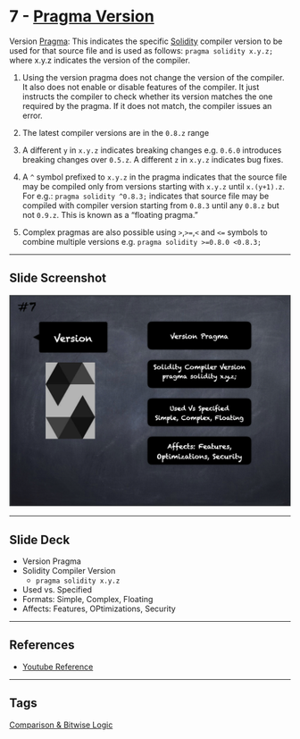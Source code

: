 # 7 - [Pragma Version](Pragma%20Version.md)
Version [Pragma](Pragma.md): This indicates the specific [Solidity](Solidity.md) compiler version to be used for that source file and is used as follows: `pragma solidity x.y.z;` where x.y.z indicates the version of the compiler.
    
1. Using the version pragma does not change the version of the compiler. It also does not enable or disable features of the compiler. It just instructs the compiler to check whether its version matches the one required by the pragma. If it does not match, the compiler issues an error.

2. The latest compiler versions are in the `0.8.z` range

3. A different `y` in `x.y.z` indicates breaking changes e.g. `0.6.0` introduces breaking changes over `0.5.z`. A different `z` in `x.y.z` indicates bug fixes.

4. A `^` symbol prefixed to `x.y.z` in the pragma indicates that the source file may be compiled only from versions starting with `x.y.z` until `x.(y+1).z`. For e.g.: `pragma solidity ^0.8.3;` indicates that source file may be compiled with compiler version starting from `0.8.3` until any `0.8.z` but not `0.9.z`. This is known as a “floating pragma.”

1. Complex pragmas are also possible using `>`,`>=`,`<` and `<=` symbols to combine multiple versions e.g. `pragma solidity >=0.8.0 <0.8.3;`

___
## Slide Screenshot
![007.png](../images/solidity101/007.png)
___
## Slide Deck
- Version Pragma
- Solidity Compiler Version
	- `pragma solidity x.y.z`
- Used vs. Specified
- Formats: Simple, Complex, Floating
- Affects: Features, OPtimizations, Security
___
## References
- [Youtube Reference](https://youtu.be/5eLqFac5Tkg?t=610)
___
## Tags
[Comparison & Bitwise Logic](../Ethereum101/Comparison%20&%20Bitwise%20Logic.md)